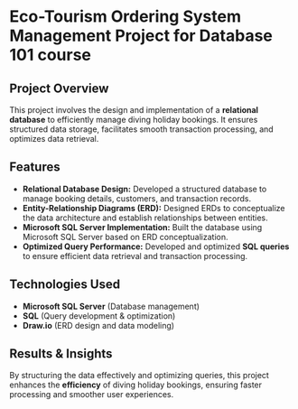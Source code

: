 # Eco-Tourism Ordering System Management Project for Database 101 course

## Project Overview
This project involves the design and implementation of a **relational database** to efficiently manage diving holiday bookings. It ensures structured data storage, facilitates smooth transaction processing, and optimizes data retrieval.

## Features
- **Relational Database Design:** Developed a structured database to manage booking details, customers, and transaction records.
- **Entity-Relationship Diagrams (ERD):** Designed ERDs to conceptualize the data architecture and establish relationships between entities.
- **Microsoft SQL Server Implementation:** Built the database using Microsoft SQL Server based on ERD conceptualization.
- **Optimized Query Performance:** Developed and optimized **SQL queries** to ensure efficient data retrieval and transaction processing.

## Technologies Used
- **Microsoft SQL Server** (Database management)
- **SQL** (Query development & optimization)
- **Draw.io** (ERD design and data modeling)

## Results & Insights
By structuring the data effectively and optimizing queries, this project enhances the **efficiency** of diving holiday bookings, ensuring faster processing and smoother user experiences.
